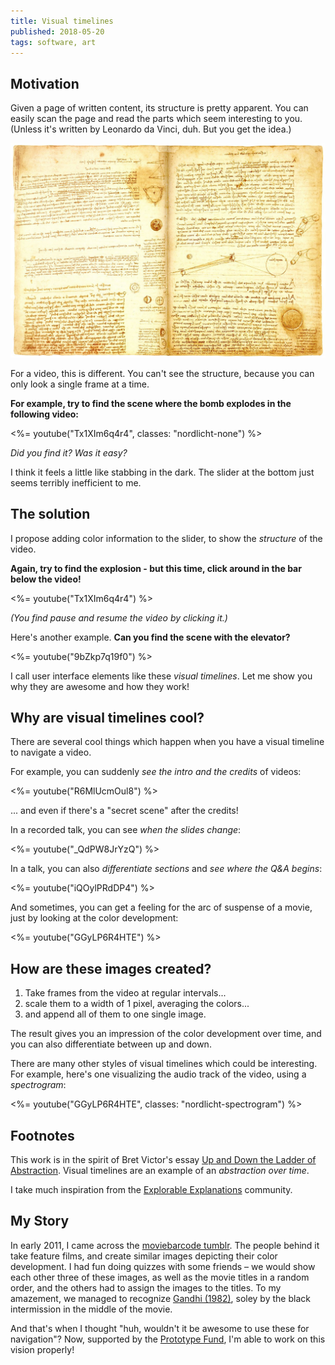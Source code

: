 ```yaml
---
title: Visual timelines
published: 2018-05-20
tags: software, art
---
```


<script src="jquery-3.2.1.min.js"></script>
<script src="nordlicht.js"></script>
<link href="nordlicht.css" rel="stylesheet">

## Motivation

Given a page of written content, its structure is pretty apparent. You can easily scan the page and read the parts which seem interesting to you. (Unless it's written by Leonardo da Vinci, duh. But you get the idea.)

![Codex Leicester, Leonardo da Vinci, Public Domain](codex-leicester.png)

For a video, this is different. You can't see the structure, because you can only look a single frame at a time.

**For example, try to find the scene where the bomb explodes in the following video:**

<%= youtube("Tx1XIm6q4r4", classes: "nordlicht-none") %> <!-- pals -->

*Did you find it? Was it easy?*

I think it feels a little like stabbing in the dark. The slider at the bottom just seems terribly inefficient to me.

## The solution

I propose adding color information to the slider, to show the *structure* of the video.

**Again, try to find the explosion - but this time, click around in the bar below the video!**

<%= youtube("Tx1XIm6q4r4") %> <!-- pals -->

 *(You find pause and resume the video by clicking it.)*

Here's another example. **Can you find the scene with the elevator?**

<%= youtube("9bZkp7q19f0") %> <!-- gangnam -->

I call user interface elements like these *visual timelines*. Let me show you why they are awesome and how they work!

## Why are visual timelines cool?

There are several cool things which happen when you have a visual timeline to navigate a video.

For example, you can suddenly *see the intro and the credits* of videos:

<%= youtube("R6MlUcmOul8") %> <!-- Tears of Steel -->

... and even if there's a "secret scene" after the credits!

In a recorded talk, you can see *when the slides change*:

<%= youtube("\_QdPW8JrYzQ") %> <!-- Reply to spam email -->

In a talk, you can also *differentiate sections* and *see where the Q&A begins*:

<%= youtube("iQOylPRdDP4") %> <!-- Language Without Code  -->

<!-- You can see ads, and skip them more easily: -->

And sometimes, you can get a feeling for the arc of suspense of a movie, just by looking at the color development:

<%= youtube("GGyLP6R4HTE") %> <!-- Madame Tutli-Putli -->

## How are these images created?

1. Take frames from the video at regular intervals...
2. scale them to a width of 1 pixel, averaging the colors...
3. and append all of them to one single image.

The result gives you an impression of the color development over time, and you can also differentiate between up and down.

There are many other styles of visual timelines which could be interesting. For example, here's one visualizing the audio track of the video, using a *spectrogram*:

<%= youtube("GGyLP6R4HTE", classes: "nordlicht-spectrogram") %> <!-- Madame Tutli-Putli -->

<!-- ## I want you to be unsatisfied!

Imagine having visual timelines

... in Netflix:

... on Vimeo:

... in VLC:

## Is there usable software already?

https://nordlicht.github.io/

## How you can help

Are you a developer working on some kind of video player? Implement visual timelines in your software!

Do you like to watch videos? Be unsatisfied! Demand user interfaces which allow you to see *structure*.

-->

## Footnotes

This work is in the spirit of Bret Victor's essay [Up and Down the Ladder of Abstraction](http://worrydream.com/LadderOfAbstraction/). Visual timelines are an example of an *abstraction over time*.

I take much inspiration from the [Explorable Explanations](https://explorabl.es) community.

## My Story

In early 2011, I came across the [moviebarcode tumblr](http://moviebarcode.tumblr.com/). The people behind it take feature films, and create similar images depicting their color development. I had fun doing quizzes with some friends – we would show each other three of these images, as well as the movie titles in a random order, and the others had to assign the images to the titles. To my amazement, we managed to recognize [Gandhi (1982)](http://moviebarcode.tumblr.com/post/30810242202/gandhi-1982-prints), soley by the black intermission in the middle of the movie.

And that's when I thought "huh, wouldn't it be awesome to use these for navigation"? Now, supported by the [Prototype Fund](https://prototypefund.de/), I'm able to work on this vision properly!
